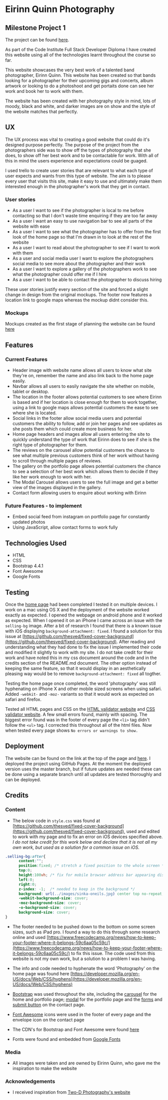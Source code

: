 # Eirinn Quinn Photography

## Milestone Project 1

The project can be found [here](https://stefbez.github.io/eirinn-quinn-photography/).

As part of the Code Institute Full Stack Developer Diploma I have created this website using all of the technologies learnt throughout the course so far.

This website showcases the very best work of a talented band photographer, Eirinn Quinn. This website has been created so that bands looking for a photographer for their upcoming gigs and concerts, album artwork or looking to do a photoshoot and get portaits done can see her work and book her to work with them.

The website has been created with her photography style in mind, lots of moody, black and white, and darker images are on show and the style of the website matches that perfectly.

## UX

The UX process was vital to creating a good website that could do it's designed purpose perfectly. The purpose of the project from the photographers side was to show off the types of photography that she does, to show off her best work and to be contactable for work. With all of this in mind the users experience and expectations could be guaged. 

I used trello to create user stories that are relevant to what each type of user expects and wants from this type of website. The aim is to please every user that visits this site, make it easy to use and ultimately make them interested enough in the photographer's work that they get in contact.

### User stories

* As a user I want to see if the photographer is local to me before contacting so that I don't waste time enquiring if they are too far away
* As a user I want an easy to use navigation bar to see all parts of the website with ease
* As a user I want to see what the photographer has to offer from the first look of the home page so that I'm drawn in to look at the rest of the website
* As a user I want to read about the photographer to see if I want to work with them
* As a user and social media user I want to explore the photographers social media to see more about the photographer and their work
* As a user I want to explore a gallery of the photographers work to see what the photographer could offer me if I hire
* As a user I want to be able to contact the photographer to discuss hiring

These user stories justify every section of the site and forced a slight change in design from the original mockups. The footer now features a location link to google maps whereas the mockup didnt consider this.

### Mockups

Mockups created as the first stage of planning the website can be found [here](/mockups/mockups.pdf)

## Features

### Current Features

* Header image with website name allows all users to know what site they're on, remember the name and also link back to the home page easily.
* Navbar allows all users to easily navigate the site whether on mobile, tablet or desktop.
* The location in the footer allows potential customers to see where Eirinn is based and if her location is close enough for them to work together, using a link to google maps allows potential customers the ease to see where she is located.
* Social links in the footer allow social media users and potential customers the ability to follow, add or join her pages and see updates as she posts them which could create more business for her.
* Home page headers and images allow all users entering the site to quickly understand the type of work that Eirinn does to see if she is the right type of photographer for them.
* The reviews on the carousel allow potential customers the chance to see what multiple previous customers think of her work without having to scroll through multiple pages of reviews.
* The gallery on the portfolio page allows potential customers the chance to see a selection of her best work which allows them to decide if they like her work enough to work with her.
* The Modal Carousel allows users to see the full image and get a better view of the images displayed in the gallery.
* Contact form allowing users to enquire about working with Eirinn

### Future Features - to implement

* Embed social feed from instagram on portfolio page for constantly updated photos
* Using JavaScript, allow contact forms to work fully

## Technologies Used

* HTML
* CSS
* Bootstrap 4.4.1
* Font Awesome
* Google Fonts

## Testing

Once the [home page](https://stefbez.github.io/eirinn-quinn-photography/index.html) had been completed I tested it on multiple devices. 
I work on a mac using OS X and the deployment of the website worked exactly as expected.
I opened the webpage on android phone and it worked as expected. When I opened it on an iPhone I came across an issue with the `selling-bg` image. 
After a bit of research I found that there is a known issue with iOS displaying `background-attachment: fixed`.
I found a solution for this issue at [https://github.com/thesved/fixed-cover-background](https://github.com/thesved/fixed-cover-background). 
After reading and understanding what they had done to fix the issue I implemented their code and modified it slightly to work with my site. 
I do not take credit for their work and have noted this in my css document around the code and in the credits section of the README.md document.
The other option instead of keeping the same feature, so that it would display in an aesthetically pleasing way would be to remove `background-attachment: fixed` all togther.

Testing the home page once completed, the word 'photography' was still hyphenating on iPhone X and other mobile sized screens when using safari. Added `-webkit-` and `-moz-` variants so that it would work as expected on safari and firefox.

Tested all HTML pages and CSS on the [HTML validator website](https://validator.w3.org/) and [CSS validator website](http://www.css-validator.org/). 
A few small errors found, mainly with spacing. The biggest error found was in the footer of every page the `<li>` tag didn't follow the `<ul>` tag. I corrected this throughout all of the html files.
Now when tested every page shows `No errors or warnings to show.`

## Deployment

The website can be found on the link at the top of the page and [here](https://stefbez.github.io/eirinn-quinn-photography/). I deployed the project using GitHub Pages. At the moment the deployed version uses the master branch, but if future updates are needed these can be done using a separate branch until all updates are tested thoroughly and can be deployed.

## Credits

### Content
* The below code in `style.css` was found at [https://github.com/thesved/fixed-cover-background](https://github.com/thesved/fixed-cover-background), used and edited to work with my page and to fix an error on iOS devices specified above.
*I do not take credit for this work below and declare that it is not all my own work, but used as a solution for a common issue on iOS.*

```css
.selling-bg:after{
      content:"";
      position:fixed; /* stretch a fixed position to the whole screen */
      top:0;
      height:100vh; /* fix for mobile browser address bar appearing disappearing */
      left:0;
      right:0;
      z-index: -1;  /* needed to keep in the background */
      background: url(../images/sinka-oneils.jpg) center top no-repeat;
      -webkit-background-size: cover;
      -moz-background-size: cover;
      -o-background-size: cover;
      background-size: cover;
}
```

* The footer needed to be pushed down to the bottom on some screen sizes, such as iPad pro. I found a way to do this through some research online and used [https://www.freecodecamp.org/news/how-to-keep-your-footer-where-it-belongs-59c6aa05c59c/](https://www.freecodecamp.org/news/how-to-keep-your-footer-where-it-belongs-59c6aa05c59c/) to fix this issue. The code used from this website is not my own work, but a solution to a problem I was having.

* The info and code needed to hyphenate the word 'Photography' on the home page was found here [https://developer.mozilla.org/en-US/docs/Web/CSS/hyphens](https://developer.mozilla.org/en-US/docs/Web/CSS/hyphens)

* [Bootstrap](https://getbootstrap.com/docs/4.4/getting-started/introduction/) was used throughout the site, including the [carousel](https://getbootstrap.com/docs/4.2/components/carousel/) for the home and portfolio page; [modal](https://getbootstrap.com/docs/4.4/components/modal/) for the portfolio page and the [forms](https://getbootstrap.com/docs/4.4/components/forms/) and [submit button](https://getbootstrap.com/docs/4.4/components/buttons/) on the contact page.

* [Font Awesome](https://fontawesome.com/icons?d=gallery) icons were used in the footer of every page and the envelope icon on the contact page

* The CDN's for Bootstrap and Font Awesome were found [here](https://www.bootstrapcdn.com/)

* Fonts were found and embedded from [Google Fonts](https://fonts.google.com/)

### Media

* All images were taken and are owned by Eirinn Quinn, who gave me the inspiration to make the website

### Acknowledgements

* I received inspiration from [Two-D Photography's website](https://www.two-d.co.uk/)